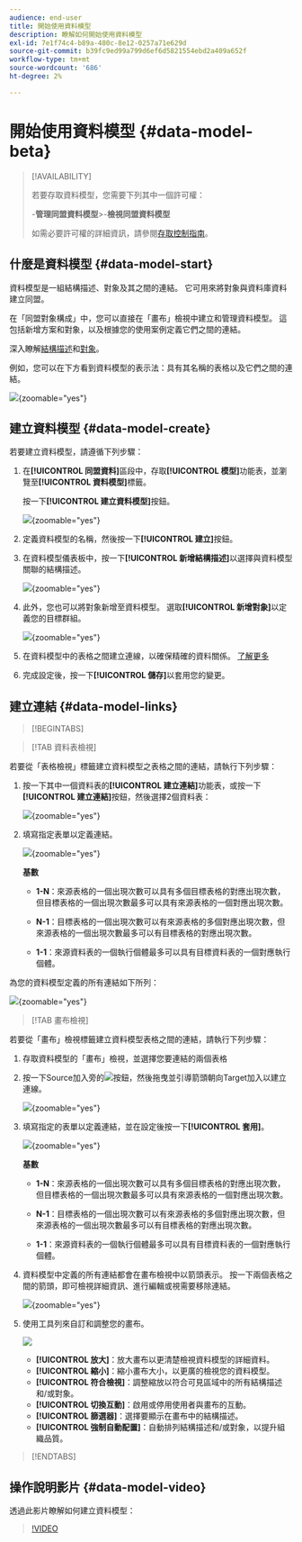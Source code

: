 ```yaml
---
audience: end-user
title: 開始使用資料模型
description: 瞭解如何開始使用資料模型
exl-id: 7e1f74c4-b89a-480c-8e12-0257a71e629d
source-git-commit: b39fc9ed99a799d6ef6d5821554ebd2a409a652f
workflow-type: tm+mt
source-wordcount: '686'
ht-degree: 2%

---
```



# 開始使用資料模型 {#data-model-beta}

>[!AVAILABILITY]
>
>若要存取資料模型，您需要下列其中一個許可權：
>
>-**管理同盟資料模型**
>&#x200B;>-**檢視同盟資料模型**
>
>如需必要許可權的詳細資訊，請參閱[存取控制指南](/help/governance-privacy-security/access-control.md)。

## 什麼是資料模型 {#data-model-start}

資料模型是一組結構描述、對象及其之間的連結。 它可用來將對象與資料庫資料建立同盟。

在「同盟對象構成」中，您可以直接在「畫布」檢視中建立和管理資料模型。 這包括新增方案和對象，以及根據您的使用案例定義它們之間的連結。

深入瞭解[結構描述](../customer/schemas.md#schema-start)和[對象](../start/audiences.md)。

例如，您可以在下方看到資料模型的表示法：具有其名稱的表格以及它們之間的連結。

![](assets/datamodel.png){zoomable="yes"}

## 建立資料模型 {#data-model-create}

若要建立資料模型，請遵循下列步驟：

1. 在&#x200B;**[!UICONTROL 同盟資料]**&#x200B;區段中，存取&#x200B;**[!UICONTROL 模型]**&#x200B;功能表，並瀏覽至&#x200B;**[!UICONTROL 資料模型]**&#x200B;標籤。

   按一下&#x200B;**[!UICONTROL 建立資料模型]**&#x200B;按鈕。

   ![](assets/datamodel_create.png){zoomable="yes"}

1. 定義資料模型的名稱，然後按一下&#x200B;**[!UICONTROL 建立]**&#x200B;按鈕。

1. 在資料模型儀表板中，按一下&#x200B;**[!UICONTROL 新增結構描述]**&#x200B;以選擇與資料模型關聯的結構描述。

   ![](assets/datamodel_schemas.png){zoomable="yes"}

1. 此外，您也可以將對象新增至資料模型。 選取&#x200B;**[!UICONTROL 新增對象]**&#x200B;以定義您的目標群組。

   ![](assets/datamodel-audiences.png){zoomable="yes"}

1. 在資料模型中的表格之間建立連線，以確保精確的資料關係。 [了解更多](#data-model-links)

1. 完成設定後，按一下&#x200B;**[!UICONTROL 儲存]**&#x200B;以套用您的變更。

## 建立連結 {#data-model-links}

>[!BEGINTABS]

>[!TAB 資料表檢視]

若要從「表格檢視」標籤建立資料模型之表格之間的連結，請執行下列步驟：

1. 按一下其中一個資料表的&#x200B;**[!UICONTROL 建立連結]**&#x200B;功能表，或按一下&#x200B;**[!UICONTROL 建立連結]**&#x200B;按鈕，然後選擇2個資料表：

   ![](assets/datamodel_createlinks.png){zoomable="yes"}

1. 填寫指定表單以定義連結。

   ![](assets/datamodel_link.png){zoomable="yes"}

   **基數**

   * **1-N**：來源表格的一個出現次數可以具有多個目標表格的對應出現次數，但目標表格的一個出現次數最多可以具有來源表格的一個對應出現次數。

   * **N-1**：目標表格的一個出現次數可以有來源表格的多個對應出現次數，但來源表格的一個出現次數最多可以有目標表格的對應出現次數。

   * **1-1**：來源資料表的一個執行個體最多可以具有目標資料表的一個對應執行個體。

為您的資料模型定義的所有連結如下所列：

![](assets/datamodel_alllinks.png){zoomable="yes"}

>[!TAB 畫布檢視]

若要從「畫布」檢視標籤建立資料模型表格之間的連結，請執行下列步驟：

1. 存取資料模型的「畫布」檢視，並選擇您要連結的兩個表格

1. 按一下Source加入旁的![](assets/do-not-localize/Smock_AddCircle_18_N.svg)按鈕，然後拖曳並引導箭頭朝向Target加入以建立連線。

   ![](assets/datamodel.gif){zoomable="yes"}

1. 填寫指定的表單以定義連結，並在設定後按一下&#x200B;**[!UICONTROL 套用]**。

   ![](assets/datamodel-canvas-1.png){zoomable="yes"}

   **基數**

   * **1-N**：來源表格的一個出現次數可以具有多個目標表格的對應出現次數，但目標表格的一個出現次數最多可以具有來源表格的一個對應出現次數。

   * **N-1**：目標表格的一個出現次數可以有來源表格的多個對應出現次數，但來源表格的一個出現次數最多可以有目標表格的對應出現次數。

   * **1-1**：來源資料表的一個執行個體最多可以具有目標資料表的一個對應執行個體。

1. 資料模型中定義的所有連結都會在畫布檢視中以箭頭表示。 按一下兩個表格之間的箭頭，即可檢視詳細資訊、進行編輯或視需要移除連結。

   ![](assets/datamodel-canvas-2.png){zoomable="yes"}

1. 使用工具列來自訂和調整您的畫布。

   ![](assets/datamodel-canvas-3.png)

   * **[!UICONTROL 放大]**：放大畫布以更清楚檢視資料模型的詳細資料。
   * **[!UICONTROL 縮小]**：縮小畫布大小，以更廣的檢視您的資料模型。
   * **[!UICONTROL 符合檢視]**：調整縮放以符合可見區域中的所有結構描述和/或對象。
   * **[!UICONTROL 切換互動]**：啟用或停用使用者與畫布的互動。
   * **[!UICONTROL 篩選器]**：選擇要顯示在畫布中的結構描述。
   * **[!UICONTROL 強制自動配置]**：自動排列結構描述和/或對象，以提升組織品質。

>[!ENDTABS]

## 操作說明影片 {#data-model-video}

透過此影片瞭解如何建立資料模型：

>[!VIDEO](https://video.tv.adobe.com/v/3432020)
